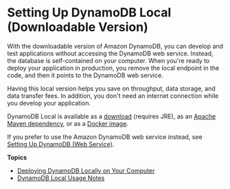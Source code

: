 # Setting Up DynamoDB Local \(Downloadable Version\)<a name="DynamoDBLocal"></a>

With the downloadable version of Amazon DynamoDB, you can develop and test applications without accessing the DynamoDB web service\. Instead, the database is self\-contained on your computer\. When you're ready to deploy your application in production, you remove the local endpoint in the code, and then it points to the DynamoDB web service\.

Having this local version helps you save on throughput, data storage, and data transfer fees\. In addition, you don't need an internet connection while you develop your application\.

 DynamoDB Local is available as a [download](DynamoDBLocal.DownloadingAndRunning.md#DynamoDBLocal.DownloadingAndRunning.title) \(requires JRE\), as an [Apache Maven dependency](https://docs.aws.amazon.com/amazondynamodb/latest/developerguide/DynamoDBLocal.DownloadingAndRunning.html#apache-maven), or as a [Docker image](https://docs.aws.amazon.com/amazondynamodb/latest/developerguide/DynamoDBLocal.DownloadingAndRunning.html#docker)\. 

 If you prefer to use the Amazon DynamoDB web service instead, see [Setting Up DynamoDB \(Web Service\)](SettingUp.DynamoWebService.md)\. 

**Topics**
+ [Deploying DynamoDB Locally on Your Computer](DynamoDBLocal.DownloadingAndRunning.md)
+ [DynamoDB Local Usage Notes](DynamoDBLocal.UsageNotes.md)